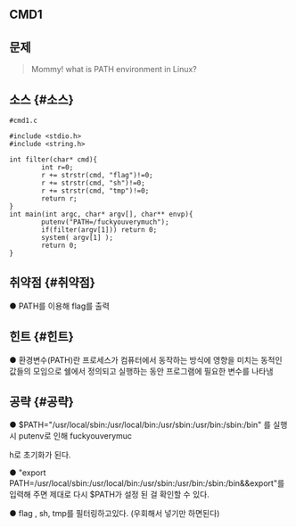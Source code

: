 ## CMD1

## 문제

> Mommy! what is PATH environment in Linux?

## 소스 {#소스}

```
#cmd1.c

#include <stdio.h>
#include <string.h>

int filter(char* cmd){
        int r=0;
        r += strstr(cmd, "flag")!=0;
        r += strstr(cmd, "sh")!=0;
        r += strstr(cmd, "tmp")!=0;
        return r;
}
int main(int argc, char* argv[], char** envp){
        putenv("PATH=/fuckyouverymuch");
        if(filter(argv[1])) return 0;
        system( argv[1] );
        return 0;
}
```

## 취약점 {#취약점}

● PATH를 이용해 flag를 출력

## 힌트 {#힌트}

● 환경변수\(PATH\)란 프로세스가 컴퓨터에서 동작하는 방식에 영향을 미치는 동적인 값들의 모임으로 쉘에서 정의되고 실행하는 동안 프로그램에 필요한 변수를 나타냄

## 공략 {#공략}

● $PATH="/usr/local/sbin:/usr/local/bin:/usr/sbin:/usr/bin:/sbin:/bin" 를 실행 시 putenv로 인해 fuckyouverymuc

h로 초기화가 된다.

● "export PATH=/usr/local/sbin:/usr/local/bin:/usr/sbin:/usr/bin:/sbin:/bin&&export"를 입력해 주면 제대로  다시 $PATH가 설정 된 걸 확인할 수 있다.

● flag , sh, tmp를 필터링하고있다. \(우회해서 넣기만 하면된다\) 

